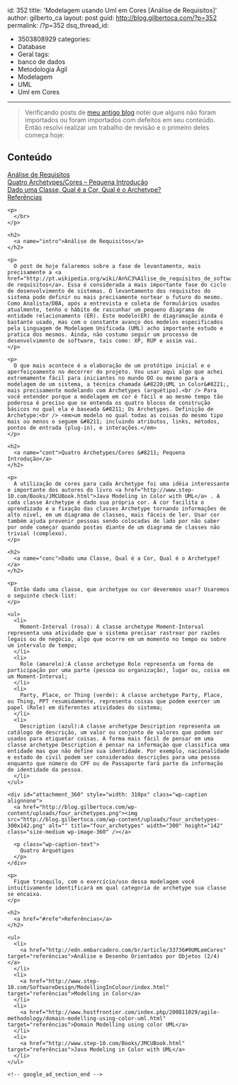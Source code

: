 id: 352
title: 'Modelagem usando Uml em Cores [Análise de Requisitos]'
author: gilberto_ca
layout: post
guid: http://blog.gilbertoca.com/?p=352
permalink: /?p=352
dsq_thread_id:
  - 3503808929
categories:
  - Database
  - Geral
tags:
  - banco de dados
  - Metodologia Ágil
  - Modelagem
  - UML
  - Uml em Cores
---
<!-- google_ad_section_start -->

> Verificando posts de [meu antigo blog][1] notei que alguns não foram importados ou foram importados com defeitos em seu conteúdo. Então resolvi realizar um trabalho de revisão e o primeiro deles começa hoje: 

<div class="toc">
  <h2>
    Conteúdo
  </h2>
  
  <p>
    <a href="#intro">Análise de Requisitos</a><br /> <a href="#cont">Quatro Archetypes/Cores &#8211; Pequena Introdução</a><br /> <a href="#conc">Dado uma Classe, Qual é a Cor, Qual é o Archetype?</a><br /> <a href="#refe">Referências</a> </div> 
    
    <p>
      </br>
    </p>
    
    <h2>
      <a name="intro">Análise de Requisitos</a>
    </h2>
    
    <p>
      O post de hoje falaremos sobre a fase de levantamento, mais precisamente a <a href="http://pt.wikipedia.org/wiki/An%C3%A1lise_de_requisitos_de_software">análise de requisitos</a>. Essa é considerada a mais importante fase do ciclo de desenvolvimento de sistemas. O levantamento dos requisitos do sistema pode definir ou mais precisamente nortear o futuro do mesmo. Como Analista/DBA, após a entrevista e coleta de formulários usados atualmente, tenho o hábito de rascunhar um pequeno diagrama de entidade relacionamento (ER). Este modelo(ER) de diagramação ainda é bastante usado, mas com o constante avanço dos modelos especificados pela Linguagem de Modelagem Unificada (UML) acho importante estudo e pratica dos mesmos. Ainda, não costumo seguir um processo de desenvolvimento de software, tais como: XP, RUP e assim vai.
    </p>
    
    <p>
      O que mais acontece é a elaboração de um protótipo inicial e o aperfeiçoamento no decorrer do projeto. Vou usar aqui algo que achei extremamente fácil para iniciantes no mundo OO ou mesmo para a modelagem de um sistema, a técnica chamada &#8220;UML in Color&#8221;, mais precisamente modelando com Archetypes (arquétipo).<br /> Para você entender porque a modelagem em cor é fácil e ao mesmo tempo tão poderosa é preciso que se entenda os quatro blocos de construção básicos no qual ela é baseada &#8211; Os Archetypes. Definição de Archetype:<br /> <em>um modelo no qual todas as coisas do mesmo tipo mais ou menos o seguem &#8211; incluindo atributos, links, métodos, pontos de entrada (plug-in), e interações.</em>
    </p>
    
    <h2>
      <a name="cont">Quatro Archetypes/Cores &#8211; Pequena Introdução</a>
    </h2>
    
    <p>
      A utilização de cores para cada Archetype foi uma idéia interessante e importante dos autores do livro <a href="http://www.step-10.com/Books/JMCUBook.html">Java Modeling in Color with UML</a> . A cada classe Archetype é dado sua própria cor. A cor facilita o aprendizado e a fixação das classes Archetype tornando informações de alto nível, em um diagrama de classes, mais fáceis de ler. Usar cor também ajuda prevenir pessoas sendo colocadas de lado por não saber por onde começar quando postas diante de um diagrama de classes não trivial (complexo).
    </p>
    
    <h2>
      <a name="conc">Dado uma Classe, Qual é a Cor, Qual é o Archetype?</a>
    </h2>
    
    <p>
      Então dado uma classe, que archetype ou cor deveremos usar? Usaremos o seguinte check-list:
    </p>
    
    <ul>
      <li>
        Moment-Interval (rosa): A classe archetype Moment-Interval representa uma atividade que o sistema precisar rastrear por razões legais ou de negócio, algo que ocorre em um momento no tempo ou sobre um intervalo de tempo;
      </li>
      <li>
        Role (amarelo):A classe archetype Role representa um forma de participação por uma parte (pessoa ou organização), lugar ou, coisa em um Moment-Interval;
      </li>
      <li>
        Party, Place, or Thing (verde): A classe archetype Party, Place, ou Thing, PPT resumidamente, representa coisas que podem exercer um papel (Role) em diferentes atividades do sistema;
      </li>
      <li>
        Description (azul):A classe archetype Description representa um catálogo de descrição, um valor ou conjunto de valores que podem ser usados para etiquetar coisas. A forma mais fácil de pensar em uma classe archetype Description é pensar na informação que classifica uma entidade mas que não define sua identidade. Por exemplo, nacionalidade e estado de civil podem ser considerados descrições para uma pessoa enquanto que número do CPF ou de Passaporte fará parte da informação de identidade da pessoa.
      </li>
    </ul>
    
    <div id="attachment_360" style="width: 310px" class="wp-caption alignnone">
      <a href="http://blog.gilbertoca.com/wp-content/uploads/four_archetypes.png"><img src="http://blog.gilbertoca.com/wp-content/uploads/four_archetypes-300x142.png" alt="" title="four_archetypes" width="300" height="142" class="size-medium wp-image-360" /></a>
      
      <p class="wp-caption-text">
        Quatro Arquétipos
      </p>
    </div>
    
    <p>
      Fique tranquilo, com o exercício/uso dessa modelagem você intuitivamente identificará em qual categoria de archetype sua classe se encaixa.
    </p>
    
    <h2>
      <a href="#refe">Referências</a>
    </h2>
    
    <ul>
      <li>
        <a href="http://edn.embarcadero.com/br/article/33736#9UMLemCores" target="referências">Análise e Desenho Orientados por Objetos (2/4)</a>
      </li>
      <li>
        <a href="http://www.step-10.com/SoftwareDesign/ModellingInColour/index.html" target="referências">Modeling in Color</a>
      </li>
      <li>
        <a href="http://www.hostfrontier.com/index.php/200811029/agile-methodology/domain-modelling-using-color-uml.html" target="referências">Domain Modelling using color UML</a>
      </li>
      <li>
        <a href="http://www.step-10.com/Books/JMCUBook.html" target="referências">Java Modeling in Color with UML</a>
      </li>
    </ul>
    
    <!-- google_ad_section_end -->

 [1]: http://www.jroller.com/gilbertoca